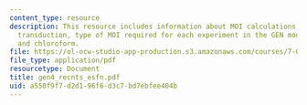 ```yaml
---
content_type: resource
description: This resource includes information about MOI calculations, generalized
  transduction, type of MOI required for each experiment in the GEN module, and why
  and chloroform.
file: https://ol-ocw-studio-app-production.s3.amazonaws.com/courses/7-02-experimental-biology-communication-spring-2005/a550f9f7d2d196f6d3c7bd7ebfee404b_gen4_recnts_esfn.pdf
file_type: application/pdf
resourcetype: Document
title: gen4_recnts_esfn.pdf
uid: a550f9f7-d2d1-96f6-d3c7-bd7ebfee404b
---
```

